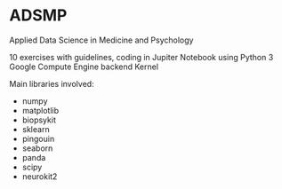 # ADSMP
Applied Data Science in Medicine and Psychology

10 exercises with guidelines, coding in Jupiter Notebook using Python 3 Google Compute Engine backend Kernel

Main libraries involved:
- numpy
- matplotlib
- biopsykit
- sklearn
- pingouin
- seaborn
- panda
- scipy
- neurokit2
